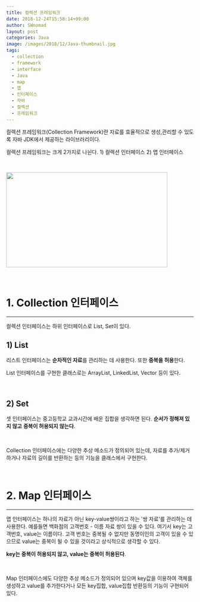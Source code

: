 ```yaml
---
title: 컬렉션 프레임워크
date: 2018-12-24T15:58:14+09:00
author: SWnomad
layout: post
categories: Java
image: /images/2018/12/Java-thumbnail.jpg
tags:
  - collection
  - framework
  - interface
  - Java
  - map
  - 맵
  - 인터페이스
  - 자바
  - 컬렉션
  - 프레임워크
---
```

컬렉션 프레임워크(Collection Framework)란 자료를 효율적으로 생성,관리할 수 있도록 자바 JDK에서 제공하는 라이브러리이다.

컬렉션 프레임워크는 크게 2가지로 나뉜다. 1) 컬렉션 인터페이스 2) 맵 인터페이스

&nbsp;

<a href="https://SWnomad.com/%ec%bb%ac%eb%a0%89%ec%85%98-%ed%94%84%eb%a0%88%ec%9e%84%ec%9b%8c%ed%81%ac%eb%9e%80/%ec%a0%9c%eb%aa%a9-%ec%97%86%ec%9d%8c-194/" rel="attachment wp-att-1638"><img class="aligncenter size-full wp-image-1638" src="/images/2018/12/no-name-39.jpg" alt="" width="433" height="255" srcset="/images/2018/12/no-name-39.jpg 433w, /images/2018/12/no-name-39-300x177.jpg 300w" sizes="(max-width: 433px) 100vw, 433px" /></a>

&nbsp;

# 1. Collection 인터페이스

* * *

컬렉션 인터페이스는 하위 인터페이스로 List, Set이 있다.

## 1) List

리스트 인터페이스는 **순차적인 자료**를 관리하는 데 사용한다. 또한 **중복을 허용**한다.

List 인터페이스를 구현한 클래스로는 ArrayList, LinkedList, Vector 등이 있다.

&nbsp;

## 2) Set

셋 인터페이스는 중고등학교 교과시간에 배운 집합을 생각하면 된다. **순서가 정해져 있지 않고** **중복이 허용되지 않는다**.

&nbsp;

Collection 인터페이스에는 다양한 추상 메소드가 정의되어 있는데, 자료를 추가/제거 하거나 자료의 길이를 반환하는 등의 기능을 클래스에서 구현한다.

&nbsp;

# 2. Map 인터페이스

* * *

맵 인터페이스는 하나의 자료가 아닌 key-value쌍이라고 하는 '쌍 자료'를 관리하는 데 사용한다. 예를들면 백화점의 고객번호 - 이름 자료 쌍이 있을 수 있다. 여기서 key는 고객번호, value는 이름이다. 고객 번호는 중복될 수 없지만 동명이인의 고객이 있을 수 있으므로 value는 중복이 될 수 있을 것이라고 상식적으로 생각할 수 있다.

**key는 중복이 허용되지 않고, value는 중복이 허용된다**.

&nbsp;

Map 인터페이스에도 다양한 추상 메소드가 정의되어 있으며 key값을 이용하여 객체를 생성하고 value를 추가한다거나 모든 key집합, value집합 반환등의 기능이 구현되어 있다.